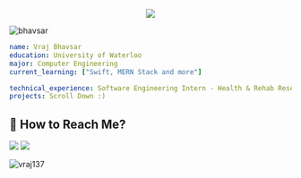 <p align="center">
  <img src="https://capsule-render.vercel.app/api?text=&lt;Hello World!/&gt;🚀&animation=fadeIn&type=waving&color=gradient&height=120"/>
</p>


![bhavsar](https://user-images.githubusercontent.com/69980892/133012536-4893c850-3c7a-463f-916c-52512f3154fb.png)

```yaml
name: Vraj Bhavsar
education: University of Waterloo
major: Computer Engineering
current_learning: ["Swift, MERN Stack and more"]

technical_experience: Software Engineering Intern - Health & Rehab Research Inc.
projects: Scroll Down :)

```

## 📨 How to Reach Me?  
[![](https://img.shields.io/badge/Gmail-D14836?style=for-the-badge&logo=gmail&logoColor=white)](mailto:vraj13725@gmail.com) [![](https://img.shields.io/badge/LinkedIn-0077B5?style=for-the-badge&logo=linkedin&logoColor=white)](https://www.linkedin.com/in/vrajbhavsar/)


<p align="left"> <img src="https://komarev.com/ghpvc/?username=vraj137&label=Profile%20views&color=0e75b6&style=flat" alt="vraj137" /> </p>

